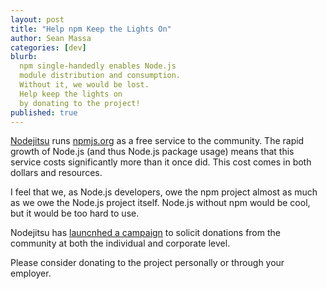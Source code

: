 ```yaml
---
layout: post
title: "Help npm Keep the Lights On"
author: Sean Massa
categories: [dev]
blurb:
  npm single-handedly enables Node.js
  module distribution and consumption.
  Without it, we would be lost.
  Help keep the lights on
  by donating to the project!
published: true
---
```


[Nodejitsu](https://www.nodejitsu.com/) runs [npmjs.org](https://npmjs.org/)
as a free service to the community.
The rapid growth of Node.js (and thus Node.js package usage)
means that this service costs significantly more than it once did.
This cost comes in both dollars and resources.

I feel that we, as Node.js developers, owe the npm project
almost as much as we owe the Node.js project itself.
Node.js without npm would be cool,
but it would be too hard to use.

Nodejitsu has [launcnhed a campaign](https://scalenpm.org)
to solicit donations from the community
at both the individual and corporate level.

Please consider donating to the project personally
or through your employer.
